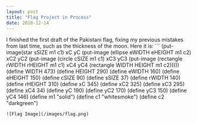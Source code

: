 ```yaml
---
layout: post
title: "Flag Project in Process"
date: 2018-12-14
---
```


I finished the first draft of the Pakistani flag, fixing my previous mistakes from last time, such as the thickness of the moon.
Here it is: ```
(put-image(star sSIZE m1 c1)
          xC yC
          (put-image (ellipse  eWIDTH eHEIGHT m1 c2)
                     xC2 yC2
                     (put-image (circle cSIZE m1 c1)
                                xC3 yC3
                                (put-image (rectangle rWIDTH rHEIGHT m1 c1)
                                           xC4 yC4
                                           (rectangle WIDTH HEIGHT m1 c2)))))
(define WIDTH 473)
(define HEIGHT 290)
(define eWIDTH 160)
(define eHEIGHT 150)
(define cSIZE 90)
(define sSIZE 37)
(define rWIDTH 140)
(define rHEIGHT 310)
(define xC 345)
(define xC2 325)
(define xC3 295)
(define xC4 34)
(define yC 190)
(define yC2 170)
(define yC3 150)
(define yC4 146)
(define m1 "solid")
(define c1 "whitesmoke")
(define c2 "darkgreen")
```
![Flag Image](/images/flag.png)
